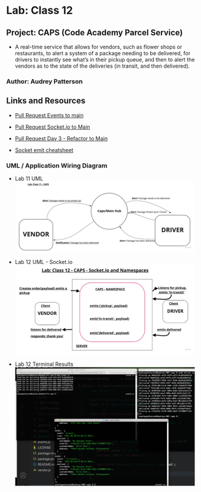 # Lab: Class 12

## Project: CAPS (Code Academy Parcel Service)

- A real-time service that allows for vendors, such as flower shops or restaurants, to alert a system of a package needing to be delivered, for drivers to instantly see what’s in their pickup queue, and then to alert the vendors as to the state of the deliveries (in transit, and then delivered).

### Author: Audrey Patterson

## Links and Resources

- [Pull Request Events to main](https://github.com/arpatterson31/caps/pull/1)
- [Pull Request Socket.io to Main](https://github.com/arpatterson31/caps/pull/2)
- [Pull Request Day 3 - Refactor to Main](https://github.com/arpatterson31/caps/pull/3)

- [Socket emit cheatsheet](https://socket.io/docs/v3/emit-cheatsheet/index.html)

### UML / Application Wiring Diagram

- Lab 11 UML
![Lab 11 UML](assets/lab11-uml.jpg)

- Lab 12 UML - Socket.io
![Lab 12 UML](assets/lab12-uml.jpg)

- Lab 12 Terminal Results
![Lab 12 Terminal Results](assets/lab12-terminal.png)
